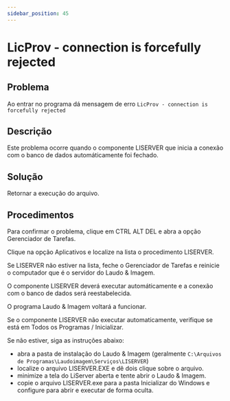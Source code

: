 ```yaml
---
sidebar_position: 45
---
```


# LicProv - connection is forcefully rejected

## Problema

Ao entrar no programa dá mensagem de erro `LicProv - connection is
forcefully rejected`

## Descrição

Este problema ocorre quando o componente LISERVER que inicia a
conexão com o banco de dados automáticamente foi fechado.

## Solução

Retornar a execução do arquivo.

## Procedimentos

Para confirmar o problema, clique em CTRL ALT DEL e abra a opção
Gerenciador de Tarefas.

Clique na opção Aplicativos e localize na lista o procedimento
LISERVER.

Se LISERVER não estiver na lista, feche o Gerenciador de Tarefas e
reinicie o computador que é o servidor do Laudo & Imagem.

O componente LISERVER deverá executar automáticamente e a conexão
com o banco de dados será reestabelecida.

O programa Laudo & Imagem voltará a funcionar.

Se o componente LISERVER não executar automaticamente, verifique se
está em Todos os Programas / Inicializar.

Se não estiver, siga as instruções abaixo:

- abra a pasta de instalação do Laudo & Imagem (geralmente
`C:\Arquivos de Programas\Laudoimagem\Serviços\LISERVER`)
- localize o arquivo LISERVER.EXE e dê dois clique sobre o arquivo.
- minimize a tela do LiServer aberta e tente abrir o Laudo &
Imagem.
- copie o arquivo LISERVER.exe para a pasta Inicializar do Windows
e configure para abrir e executar de forma oculta.